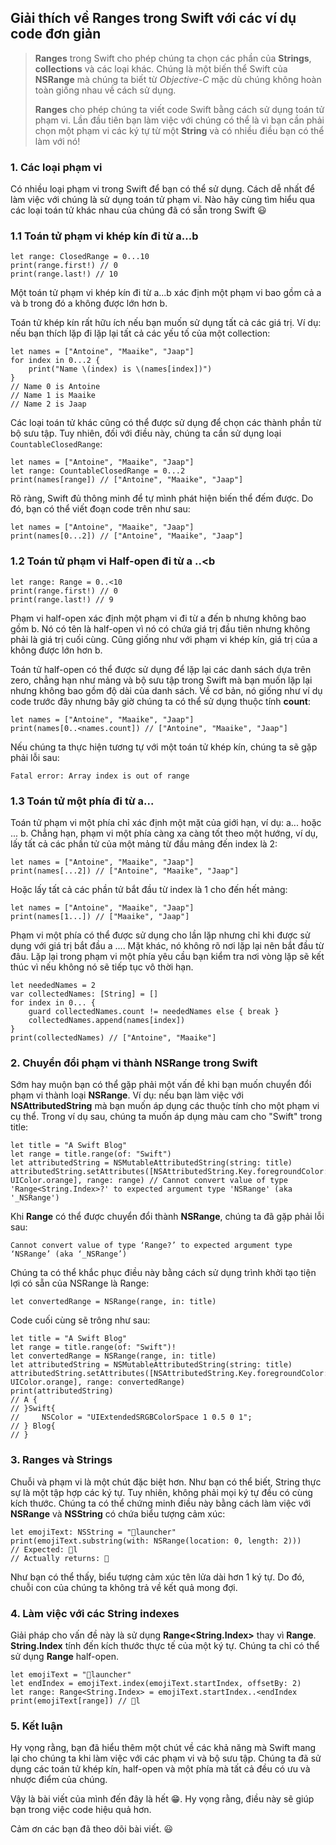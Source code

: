 ## Giải thích về Ranges trong Swift với các ví dụ code đơn giản 

> **Ranges** trong Swift cho phép chúng ta chọn các phần của **Strings**, **collections** và các loại khác. Chúng là một biến thể Swift của **NSRange** mà chúng ta biết từ *Objective-C* mặc dù chúng không hoàn toàn giống nhau về cách sử dụng.
> 
> **Ranges** cho phép chúng ta viết code Swift bằng cách sử dụng toán tử phạm vi. Lần đầu tiên bạn làm việc với chúng có thể là vì bạn cần phải chọn một phạm vi các ký tự từ một **String** và có nhiều điều bạn có thể làm với nó! 

### 1. Các loại phạm vi

Có nhiều loại phạm vi trong Swift để bạn có thể sử dụng. Cách dễ nhất để làm việc với chúng là sử dụng toán tử phạm vi. Nào hãy cùng tìm hiểu qua các loại toán tử khác nhau của chúng đã có sẵn trong Swift  :smiley:

### 1.1 Toán tử phạm vi khép kín đi từ a...b 

```
let range: ClosedRange = 0...10
print(range.first!) // 0
print(range.last!) // 10
```

Một toán tử phạm vi khép kín đi từ a...b xác định một phạm vi bao gồm cả a và b trong đó a không được lớn hơn b.

Toán tử khép kín rất hữu ích nếu bạn muốn sử dụng tất cả các giá trị. Ví dụ: nếu bạn thích lặp đi lặp lại tất cả các yếu tố của một collection:

```
let names = ["Antoine", "Maaike", "Jaap"]
for index in 0...2 {
    print("Name \(index) is \(names[index])")
}
// Name 0 is Antoine
// Name 1 is Maaike
// Name 2 is Jaap
```

Các loại toán tử khác cũng có thể được sử dụng để chọn các thành phần từ bộ sưu tập. Tuy nhiên, đối với điều này, chúng ta cần sử dụng loại `CountableClosedRange`:

```
let names = ["Antoine", "Maaike", "Jaap"]
let range: CountableClosedRange = 0...2
print(names[range]) // ["Antoine", "Maaike", "Jaap"]
```

Rõ ràng, Swift đủ thông minh để tự mình phát hiện biến thể đếm được. Do đó, bạn có thể viết đoạn code trên như sau:

```
let names = ["Antoine", "Maaike", "Jaap"]
print(names[0...2]) // ["Antoine", "Maaike", "Jaap"]
```

### 1.2 Toán tử phạm vi Half-open đi từ a ..<b

```
let range: Range = 0..<10
print(range.first!) // 0
print(range.last!) // 9
```

Phạm vi half-open xác định một phạm vi đi từ a đến b nhưng không bao gồm b. Nó có tên là half-open vì nó có chứa giá trị đầu tiên nhưng không phải là giá trị cuối cùng. Cũng giống như với phạm vi khép kín, giá trị của a không được lớn hơn b.

Toán tử half-open có thể được sử dụng để lặp lại các danh sách dựa trên zero, chẳng hạn như mảng và bộ sưu tập trong Swift mà bạn muốn lặp lại nhưng không bao gồm độ dài của danh sách. Về cơ bản, nó giống như ví dụ code trước đây nhưng bây giờ chúng ta có thể sử dụng thuộc tính **count**:

```
let names = ["Antoine", "Maaike", "Jaap"]
print(names[0..<names.count]) // ["Antoine", "Maaike", "Jaap"]
```

Nếu chúng ta thực hiện tương tự với một toán tử khép kín, chúng ta sẽ gặp phải lỗi sau:

```
Fatal error: Array index is out of range
```

### 1.3 Toán tử một phía đi từ a...

Toán tử phạm vi một phía chỉ xác định một mặt của giới hạn, ví dụ: a... hoặc ... b. Chẳng hạn, phạm vi một phía càng xa càng tốt theo một hướng, ví dụ, lấy tất cả các phần tử của một mảng từ đầu mảng đến index là 2:

```
let names = ["Antoine", "Maaike", "Jaap"]
print(names[...2]) // ["Antoine", "Maaike", "Jaap"]
```

Hoặc lấy tất cả các phần tử bắt đầu từ index là 1 cho đến hết mảng:

```
let names = ["Antoine", "Maaike", "Jaap"]
print(names[1...]) // ["Maaike", "Jaap"]
```

Phạm vi một phía có thể được sử dụng cho lần lặp nhưng chỉ khi được sử dụng với giá trị bắt đầu a .... Mặt khác, nó không rõ nơi lặp lại nên bắt đầu từ đâu. Lặp lại trong phạm vi một phía yêu cầu bạn kiểm tra nơi vòng lặp sẽ kết thúc vì nếu không nó sẽ tiếp tục vô thời hạn.

```
let neededNames = 2
var collectedNames: [String] = []
for index in 0... {
    guard collectedNames.count != neededNames else { break }
    collectedNames.append(names[index])
}
print(collectedNames) // ["Antoine", "Maaike"]
```


### 2. Chuyển đổi phạm vi thành NSRange trong Swift

Sớm hay muộn bạn có thể gặp phải một vấn đề khi bạn muốn chuyển đổi phạm vi thành loại **NSRange**. Ví dụ: nếu bạn làm việc với **NSAttributedString** mà bạn muốn áp dụng các thuộc tính cho một phạm vi cụ thể. Trong ví dụ sau, chúng ta muốn áp dụng màu cam cho "Swift" trong title:

```
let title = "A Swift Blog"
let range = title.range(of: "Swift")
let attributedString = NSMutableAttributedString(string: title)
attributedString.setAttributes([NSAttributedString.Key.foregroundColor: UIColor.orange], range: range) // Cannot convert value of type 'Range<String.Index>?' to expected argument type 'NSRange' (aka '_NSRange')
```

Khi **Range** có thể được chuyển đổi thành **NSRange**, chúng ta đã gặp phải lỗi sau:

```
Cannot convert value of type ‘Range?’ to expected argument type ‘NSRange’ (aka ‘_NSRange’)
```

Chúng ta có thể khắc phục điều này bằng cách sử dụng trình khởi tạo tiện lợi có sẵn của NSRange là Range:

```
let convertedRange = NSRange(range, in: title)
```

Code cuối cùng sẽ trông như sau:

```
let title = "A Swift Blog"
let range = title.range(of: "Swift")!
let convertedRange = NSRange(range, in: title)
let attributedString = NSMutableAttributedString(string: title)
attributedString.setAttributes([NSAttributedString.Key.foregroundColor: UIColor.orange], range: convertedRange)
print(attributedString)
// A {
// }Swift{
//     NSColor = "UIExtendedSRGBColorSpace 1 0.5 0 1";
// } Blog{
// }
```

### 3. Ranges và Strings

Chuỗi và phạm vi là một chút đặc biệt hơn. Như bạn có thể biết, String thực sự là một tập hợp các ký tự. Tuy nhiên, không phải mọi ký tự đều có cùng kích thước. Chúng ta có thể chứng minh điều này bằng cách làm việc với **NSRange** và **NSString** có chứa biểu tượng cảm xúc:

```
let emojiText: NSString = "🚀launcher"
print(emojiText.substring(with: NSRange(location: 0, length: 2)))
// Expected: 🚀l
// Actually returns: 🚀
```

Như bạn có thể thấy, biểu tượng cảm xúc tên lửa dài hơn 1 ký tự. Do đó, chuỗi con của chúng ta không trả về kết quả mong đợi.

### 4. Làm việc với các String indexes

Giải pháp cho vấn đề này là sử dụng **Range<String.Index>** thay vì **Range<Int>**. **String.Index** tính đến kích thước thực tế của một ký tự. Chúng ta chỉ có thể sử dụng **Range** half-open.

```
let emojiText = "🚀launcher"
let endIndex = emojiText.index(emojiText.startIndex, offsetBy: 2)
let range: Range<String.Index> = emojiText.startIndex..<endIndex
print(emojiText[range]) // 🚀l
```

### 5. Kết luận 

Hy vọng rằng, bạn đã hiểu thêm một chút về các khả năng mà Swift mang lại cho chúng ta  khi làm việc với các phạm vi và bộ sưu tập. Chúng ta đã sử dụng các toán tử khép kín, half-open và một phía mà tất cả đều có ưu và nhược điểm của chúng.

Vậy là bài viết của mình đến đây là hết 😁. Hy vọng rằng, điều này sẽ giúp bạn trong việc code hiệu quả hơn.

Cảm ơn các bạn đã theo dõi bài viết. 😃